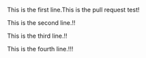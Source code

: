 This is the first line.This is the pull request test!

This is the second line.!!

This is the third line.!!

This is the fourth line.!!!
